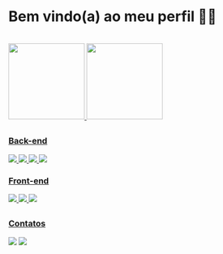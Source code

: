 <h1>Bem vindo(a) ao meu perfil 👨‍💻</h1>

<div><br>
  <a href="https://github.com/Palc3301">
  <img height="150em" src="https://github-readme-stats.vercel.app/api?username=Palc3301&show_icons=true&theme=midnight-purple&include_all_commits=true&count_private=true"/> 
  <img height="150em" src="https://github-readme-stats.vercel.app/api/top-langs/?username=Palc3301&layout=compact&langs_count=7&theme=midnight-purple"/>
</div>
  
  ##
<div style="display: inline_block">
  <h3>Back-end</h3>
  <img src="https://img.shields.io/badge/java-%23ED8B00.svg?style=for-the-badge&logo=java&logoColor=white"/>
  <img src="https://img.shields.io/badge/Kotlin-0095D5?&style=for-the-badge&logo=kotlin&logoColor=white"/>
  <img src="https://img.shields.io/badge/spring-%236DB33F.svg?style=for-the-badge&logo=spring&logoColor=white"/>
  <img src="https://img.shields.io/badge/postgres-%23316192.svg?style=for-the-badge&logo=postgresql&logoColor=white"/>
</div>
  
<div style="display: inline_block">
  <h3>Front-end</h3>
  <img src="https://img.shields.io/badge/HTML5-E34F26?style=for-the-badge&logo=html5&logoColor=white"/>
  <img src="https://img.shields.io/badge/CSS3-1572B6?style=for-the-badge&logo=css3&logoColor=white"/>
  <img src="https://img.shields.io/badge/JavaScript-323330?style=for-the-badge&logo=javascript&logoColor=F7DF1E"/>
  </div>
  
  ##
  
<div>
  <h3>Contatos</h3>
  <a href="https://mail.google.com/mail/u/0/#inbox"><img src="https://img.shields.io/badge/Gmail-D14836?style=for-the-badge&logo=gmail&logoColor=white"/></a>
  <a href="https://www.linkedin.com/in/pedroarrudalc/" target="_blank"><img src="https://img.shields.io/badge/-LinkedIn-%230077B5?style=for-the-badge&logo=linkedin&logoColor=white" target="_blank"></a> 
</div>
